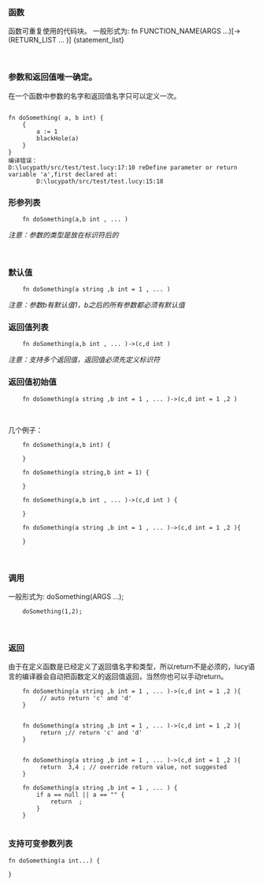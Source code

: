 ### **函数**
函数可重复使用的代码块。
一般形式为: fn FUNCTION_NAME(ARGS ...)[->(RETURN_LIST ... )] {statement_list} 

<br/>

### 参数和返回值唯一确定。
在一个函数中参数的名字和返回值名字只可以定义一次。

~~~

fn doSomething( a, b int) {
    {
        a := 1
        blackHole(a)
    }
}
编译错误：
D:\lucypath/src/test/test.lucy:17:10 reDefine parameter or return variable 'a',first declared at:
        D:\lucypath/src/test/test.lucy:15:18
~~~

### 形参列表
~~~
	fn doSomething(a,b int , ... )
~~~
	
*注意：参数的类型是放在标识符后的*

<br/>

### 默认值
~~~
	fn doSomething(a string ,b int = 1 , ... )
~~~
*注意：参数b有默认值1，b之后的所有参数都必须有默认值*
<br/>

### 返回值列表
~~~
	fn doSomething(a,b int , ... )->(c,d int )
~~~
*注意：支持多个返回值，返回值必须先定义标识符*
<br/>
### 返回值初始值
~~~
	fn doSomething(a string ,b int = 1 , ... )->(c,d int = 1 ,2 )
~~~
<br/>

几个例子：
~~~
	fn doSomething(a,b int) {
    	
    }
~~~
~~~
	fn doSomething(a string,b int = 1) {
    	
    }
~~~
~~~
	fn doSomething(a,b int , ... )->(c,d int ) {
    	
    }
~~~
~~~
	fn doSomething(a string ,b int = 1 , ... )->(c,d int = 1 ,2 ){
    	
    }
~~~
<br/>

### 调用
一般形式为: doSomething(ARGS ...);
~~~
	doSomething(1,2);
~~~
<br/>



### 返回
由于在定义函数是已经定义了返回值名字和类型，所以return不是必须的，lucy语言的编译器会自动把函数定义的返回值返回，当然你也可以手动return。

~~~
	fn doSomething(a string ,b int = 1 , ... )->(c,d int = 1 ,2 ){
    	 // auto return 'c' and 'd'
    }
    
~~~

~~~
	fn doSomething(a string ,b int = 1 , ... )->(c,d int = 1 ,2 ){
    	 return ;// return 'c' and 'd'
    }
    
~~~

~~~
	fn doSomething(a string ,b int = 1 , ... )->(c,d int = 1 ,2 ){
    	 return  3,4 ; // override return value, not suggested
    }
~~~

~~~
	fn doSomething(a string ,b int = 1 , ... ) {
    	if a == null || a == "" {
        	return  ; 
        }
    }
    
~~~

### 支持可变参数列表
~~~
fn doSomething(a int...) {

}

~~~



